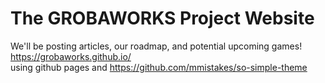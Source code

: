 # The GROBAWORKS Project Website
We'll be posting articles, our roadmap, and potential upcoming games!
<br>
https://grobaworks.github.io/
<br>
using github pages and https://github.com/mmistakes/so-simple-theme
<br>


